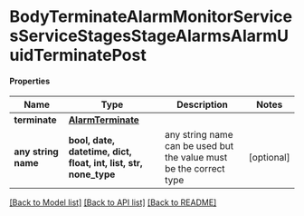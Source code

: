 # BodyTerminateAlarmMonitorServicesServiceStagesStageAlarmsAlarmUuidTerminatePost

#### Properties
Name | Type | Description | Notes
------------ | ------------- | ------------- | -------------
**terminate** | [**AlarmTerminate**](AlarmTerminate.md) |  | 
**any string name** | **bool, date, datetime, dict, float, int, list, str, none_type** | any string name can be used but the value must be the correct type | [optional]

[[Back to Model list]](../README.md#documentation-for-models) [[Back to API list]](../README.md#documentation-for-api-endpoints) [[Back to README]](../README.md)

